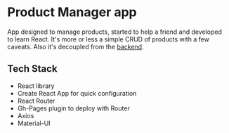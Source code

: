 # Product Manager app

App designed to manage products, started to help a friend and developed to learn React. It's more or less a simple CRUD of products with a few caveats. Also it's decoupled from the [backend](https://github.com/Skydler/PM-Backend).

## Tech Stack
- React library
- Create React App for quick configuration
- React Router
- Gh-Pages plugin to deploy with Router
- Axios
- Material-UI

